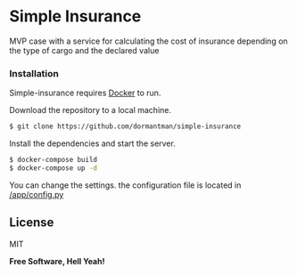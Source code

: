 # Simple Insurance
MVP case with a service for calculating the cost of insurance 
depending on the type of cargo and the declared value

### Installation

Simple-insurance requires [Docker](https://www.docker.com/get-started) to run.

Download the repository to a local machine.

```sh
$ git clone https://github.com/dormantman/simple-insurance
```

Install the dependencies and start the server.

```sh
$ docker-compose build
$ docker-compose up -d
```

You can change the settings. the configuration file is located in [/app/config.py][config]

License
----

MIT


**Free Software, Hell Yeah!**


[config]: <https://github.com/dormantman/simple-insurance/blob/master/app/config.py>
